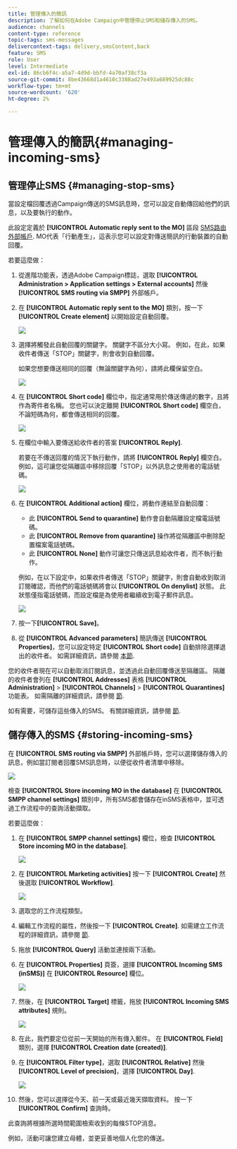```yaml
---
title: 管理傳入的簡訊
description: 了解如何在Adobe Campaign中管理停止SMS和儲存傳入的SMS。
audience: channels
content-type: reference
topic-tags: sms-messages
delivercontext-tags: delivery,smsContent,back
feature: SMS
role: User
level: Intermediate
exl-id: 86cb6f4c-a5a7-4d9d-bbfd-4a70af38cf3a
source-git-commit: 8be43668d1a4610c3388ad27e493a689925dc88c
workflow-type: tm+mt
source-wordcount: '620'
ht-degree: 2%

---
```


# 管理傳入的簡訊{#managing-incoming-sms}

## 管理停止SMS {#managing-stop-sms}

當設定檔回覆透過Campaign傳送的SMS訊息時，您可以設定自動傳回給他們的訊息，以及要執行的動作。

此設定定義於 **[!UICONTROL Automatic reply sent to the MO]** 區段 [SMS路由外部帳戶](../../administration/using/configuring-sms-channel.md#defining-an-sms-routing). MO代表「行動產生」，這表示您可以設定對傳送簡訊的行動裝置的自動回覆。

若要這麼做：

1. 從進階功能表，透過Adobe Campaign標誌，選取 **[!UICONTROL Administration > Application settings > External accounts]** 然後 **[!UICONTROL SMS routing via SMPP]** 外部帳戶。
1. 在 **[!UICONTROL Automatic reply sent to the MO]** 類別，按一下 **[!UICONTROL Create element]** 以開始設定自動回覆。

   ![](assets/sms_mo_1.png)

1. 選擇將觸發此自動回覆的關鍵字。 關鍵字不區分大小寫。 例如，在此，如果收件者傳送「STOP」關鍵字，則會收到自動回覆。

   如果您想要傳送相同的回覆（無論關鍵字為何），請將此欄保留空白。

   ![](assets/sms_mo_2.png)

1. 在 **[!UICONTROL Short code]** 欄位中，指定通常用於傳送傳遞的數字，且將作為寄件者名稱。 您也可以決定離開 **[!UICONTROL Short code]** 欄空白，不論短碼為何，都會傳送相同的回覆。

   ![](assets/sms_mo_4.png)

1. 在欄位中輸入要傳送給收件者的答案 **[!UICONTROL Reply]**.

   若要在不傳送回覆的情況下執行動作，請將 **[!UICONTROL Reply]** 欄空白。 例如，這可讓您從隔離區中移除回覆「STOP」以外訊息之使用者的電話號碼。

   ![](assets/sms_mo_3.png)

1. 在 **[!UICONTROL Additional action]** 欄位，將動作連結至自動回覆：

   * 此 **[!UICONTROL Send to quarantine]** 動作會自動隔離設定檔電話號碼。
   * 此 **[!UICONTROL Remove from quarantine]** 操作將從隔離區中刪除配置檔案電話號碼。
   * 此 **[!UICONTROL None]** 動作可讓您只傳送訊息給收件者，而不執行動作。

   例如，在以下設定中，如果收件者傳送「STOP」關鍵字，則會自動收到取消訂閱確認，而他們的電話號碼將會以 **[!UICONTROL On denylist]** 狀態。 此狀態僅指電話號碼，而設定檔是為使用者繼續收到電子郵件訊息。

   ![](assets/sms_mo.png)

1. 按一下&#x200B;**[!UICONTROL Save]**。

1. 從 **[!UICONTROL Advanced parameters]** 簡訊傳送 **[!UICONTROL Properties]**，您可以設定特定 **[!UICONTROL Short code]** 自動排除選擇退出的收件者。 如需詳細資訊，請參閱 [本節](../../administration/using/configuring-sms-channel.md#configuring-sms-properties).

您的收件者現在可以自動取消訂閱訊息，並透過此自動回覆傳送至隔離區。 隔離的收件者會列在 **[!UICONTROL Addresses]** 表格 **[!UICONTROL Administration]** > **[!UICONTROL Channels]** > **[!UICONTROL Quarantines]** 功能表。 如需隔離的詳細資訊，請參閱 [節](../../sending/using/understanding-quarantine-management.md).

如有需要，可儲存這些傳入的SMS。 有關詳細資訊，請參閱 [節](#storing-incoming-sms).

## 儲存傳入的SMS {#storing-incoming-sms}

在 **[!UICONTROL SMS routing via SMPP]** 外部帳戶時，您可以選擇儲存傳入的訊息，例如當訂閱者回覆SMS訊息時，以便從收件者清單中移除。

![](assets/sms_config_mo_1.png)

檢查 **[!UICONTROL Store incoming MO in the database]** 在 **[!UICONTROL SMPP channel settings]** 類別中，所有SMS都會儲存在inSMS表格中，並可透過工作流程中的查詢活動擷取。

若要這麼做：

1. 在 **[!UICONTROL SMPP channel settings]** 欄位，檢查 **[!UICONTROL Store incoming MO in the database]**.

   ![](assets/sms_config_mo_2.png)

1. 在 **[!UICONTROL Marketing activities]** 按一下 **[!UICONTROL Create]** 然後選取 **[!UICONTROL Workflow]**.

   ![](assets/sms_config_mo_3.png)

1. 選取您的工作流程類型。
1. 編輯工作流程的屬性，然後按一下 **[!UICONTROL Create]**. 如需建立工作流程的詳細資訊，請參閱 [節](../../automating/using/building-a-workflow.md).
1. 拖放 **[!UICONTROL Query]** 活動並連按兩下活動。
1. 在 **[!UICONTROL Properties]** 頁簽，選擇 **[!UICONTROL Incoming SMS (inSMS)]** 在 **[!UICONTROL Resource]** 欄位。

   ![](assets/sms_config_mo_4.png)

1. 然後，在 **[!UICONTROL Target]** 標籤，拖放 **[!UICONTROL Incoming SMS attributes]** 規則。

   ![](assets/sms_config_mo_5.png)

1. 在此，我們要定位從前一天開始的所有傳入郵件。 在 **[!UICONTROL Field]** 類別，選擇 **[!UICONTROL Creation date (created)]**.
1. 在 **[!UICONTROL Filter type]**，選取 **[!UICONTROL Relative]** 然後 **[!UICONTROL Level of precision]**，選擇 **[!UICONTROL Day]**.

   ![](assets/sms_config_mo_6.png)

1. 然後，您可以選擇從今天、前一天或最近幾天擷取資料。 按一下 **[!UICONTROL Confirm]** 查詢時。

此查詢將根據所選時間範圍檢索收到的每條STOP消息。

例如，活動可讓您建立母體，並更妥善地個人化您的傳送。

